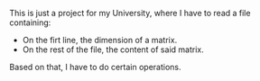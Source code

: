 This is just a project for my University, where I have to read a file containing:
- On the firt line, the dimension of a matrix.
- On the rest of the file, the content of said matrix.

Based on that, I have to do certain operations.

